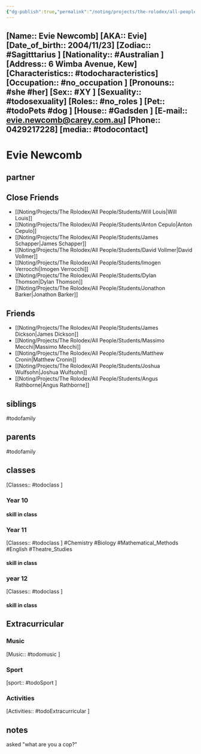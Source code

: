 ```yaml
---
{"dg-publish":true,"permalink":"/noting/projects/the-rolodex/all-people/students/evie-newcomb/","dgHomeLink":true,"dgPassFrontmatter":false}
---
```


[Name:: Evie Newcomb]
[AKA:: Evie]
[Date_of_birth:: 2004/11/23] 
[Zodiac:: #Sagitttarius ] 
[Nationality:: #Australian  ]
[Address:: 6 Wimba Avenue, Kew]
[Characteristics::  #todocharacteristics]
[Occupation:: #no_occupation ]
[Pronouns:: #she #her]
[Sex:: #XY ]
[Sexuality:: #todosexuality]
[Roles:: #no_roles ]
[Pet:: #todoPets #dog ]
[House:: #Gadsden ]
[E-mail:: <evie.newcomb@carey.com.au>]
[Phone:: 0429217228]
[media:: #todocontact]
---
# Evie Newcomb
## partner
## Close Friends
- [[Noting/Projects/The Rolodex/All People/Students/Will Louis|Will Louis]]
- [[Noting/Projects/The Rolodex/All People/Students/Anton Cepulo|Anton Cepulo]]
- [[Noting/Projects/The Rolodex/All People/Students/James Schapper|James Schapper]]
- [[Noting/Projects/The Rolodex/All People/Students/David Vollmer|David Vollmer]]
- [[Noting/Projects/The Rolodex/All People/Students/Imogen Verrocchi|Imogen Verrocchi]]
- [[Noting/Projects/The Rolodex/All People/Students/Dylan Thomson|Dylan Thomson]]
- [[Noting/Projects/The Rolodex/All People/Students/Jonathon Barker|Jonathon Barker]]
## Friends
- [[Noting/Projects/The Rolodex/All People/Students/James Dickson|James Dickson]]
- [[Noting/Projects/The Rolodex/All People/Students/Massimo Mecchi|Massimo Mecchi]]
- [[Noting/Projects/The Rolodex/All People/Students/Matthew Cronin|Matthew Cronin]]
- [[Noting/Projects/The Rolodex/All People/Students/Joshua Wulfsohn|Joshua Wulfsohn]]
- [[Noting/Projects/The Rolodex/All People/Students/Angus Rathborne|Angus Rathborne]]
## siblings
#todofamily
## parents
#todofamily
## classes
[Classes:: #todoclass ]
### Year 10
#### skill in class
### Year 11
[Classes:: #todoclass ]
#Chemistry 
#Biology 
#Mathematical_Methods 
#English 
#Theatre_Studies 
#### skill in class
### year 12
[Classes:: #todoclass ]
#### skill in class
## Extracurricular
### Music
[Music:: #todomusic ]
### Sport
[sport:: #todoSport ]
### Activities
[Activities:: #todoExtracurricular ]
## notes
asked "what are you a cop?"